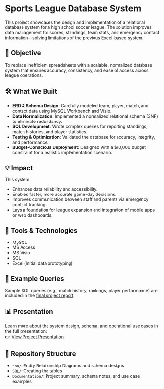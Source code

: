 # Sports League Database System

This project showcases the design and implementation of a relational database system for a high school soccer league. The solution improves data management for scores, standings, team stats, and emergency contact information—solving limitations of the previous Excel-based system.

## 🎯 Objective
To replace inefficient spreadsheets with a scalable, normalized database system that ensures accuracy, consistency, and ease of access across league operations.

## 🛠️ What We Built
- **ERD & Schema Design**: Carefully modeled team, player, match, and contact data using MySQL Workbench and Visio.
- **Data Normalization**: Implemented a normalized relational schema (3NF) to eliminate redundancy.
- **SQL Development**: Wrote complex queries for reporting standings, match histories, and player statistics.
- **Testing & Optimization**: Validated the database for accuracy, integrity, and performance.
- **Budget-Conscious Deployment**: Designed with a $10,000 budget constraint for a realistic implementation scenario.

## 💡 Impact
This system:
- Enhances data reliability and accessibility.
- Enables faster, more accurate game-day decisions.
- Improves communication between staff and parents via emergency contact tracking.
- Lays a foundation for league expansion and integration of mobile apps or web dashboards.

## 🧰 Tools & Technologies
- MySQL
- MS Access
- MS Visio
- SQL
- Excel (initial data prototyping)

## 📄 Example Queries
Sample SQL queries (e.g., match history, rankings, player performance) are included in the [final project report](https://github.com/ekaterina-d0/sports-league-database/blob/main/Final%20Report.docx).

## 📊 Presentation
Learn more about the system design, schema, and operational use cases in the full presentation:  
👉 [View Project Presentation](https://dunovskaia.wixsite.com/analytics/copy-of-project-1-hotel)

## 📁 Repository Structure
- `ERD/`: Entity Relationship Diagrams and schema designs
- `SQL/`: Creating the tables
- `Documentation/`: Project summary, schema notes, and use case examples
